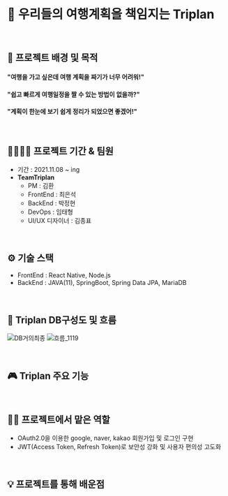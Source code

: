 # 🛫 우리들의 여행계획을 책임지는 Triplan
<br>

## 🔎 프로젝트 배경 및 목적
#### "여행을 가고 싶은데 여행 계획을 짜기가 너무 어려워!"<br>
#### "쉽고 빠르게 여행일정을 짤 수 있는 방법이 없을까?"<br>
#### "계획이 한눈에 보기 쉽게 정리가 되었으면 좋겠어!"<br>
<br>

## 👨‍👨‍👦‍👦 프로젝트 기간 & 팀원
* 기간 : 2021.11.08 ~ ing
* **TeamTriplan**
  * PM : 김환
  * FrontEnd : 최은석
  * BackEnd : 박정현
  * DevOps : 임태형
  * UI/UX 디자이너 : 김종표
<br>

## ⚙ 기술 스택
* FrontEnd : React Native, Node.js
* BackEnd : JAVA(11), SpringBoot, Spring Data JPA, MariaDB 
<br>

## 💾 Triplan DB구성도 및 흐름
![DB거의최종](https://user-images.githubusercontent.com/88026773/144074381-d990fe15-d06d-4600-99bc-10b398d0a59e.PNG)
![흐름_1119](https://user-images.githubusercontent.com/88026773/144074483-6344ffc6-d26b-4465-8b20-d6f3baebf541.PNG)

<br>

## 🎮 Triplan 주요 기능
<br>

## 👩‍🔧 프로젝트에서 맡은 역할
* OAuth2.0을 이용한 google, naver, kakao 회원가입 및 로그인 구현
* JWT(Access Token, Refresh Token)로 보안성 강화 및 사용자 편의성 고도화
<br>

## 💡 프로젝트를 통해 배운점
